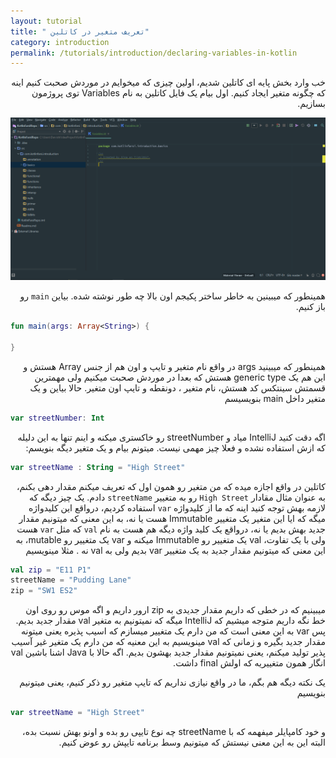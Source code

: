 ```yaml
---
layout: tutorial
title: " تعریف متغیر در کاتلین"
category: introduction
permalink: /tutorials/introduction/declaring-variables-in-kotlin
---
```



<div dir="rtl" markdown="1">



خب وارد بخش پایه ای کاتلین شدیم، اولین چیزی که میخوایم در موردش صحبت کنیم اینه که چگونه متغیر ایجاد کنیم. اول بیام یک فایل کاتلین به نام Variables توی پروژمون بسازیم.

<img src="./first-view-of-variables.PNG" />

همینطور که میبینین به خاطر ساختر پکیجم اون بالا چه طور نوشته شده. بیاین `main` رو باز کنیم.

</div>

```kotlin
fun main(args: Array<String>) {
    
}
```

<div dir="rtl" markdown="1">

همینطور که میبینید args در واقع نام متغیر و تایپ و اون هم از جنس Array هستش و این هم یک generic type هستش که بعدا در موردش صحبت میکنیم ولی مهمترین قسمتش سینتکس کد هستش، نام متغیر ، دونقطه و تایپ اون متغیر.
حالا بیاین و یک متغیر داخل main بنویسیسم

</div>

```kotlin
var streetNumber: Int
```

<div dir="rtl" markdown="1">

اگه دقت کنید IntelliJ میاد و streetNumber رو خاکستری میکنه و اینم تنها به این دلیله که ازش استفاده نشده و فعلا چیز مهمی نیست. میتونم بیام و یک متغیر دیگه بنویسم:

</div>

```kotlin
var streetName : String = "High Street"
```

<div dir="rtl" markdown="1">

کاتلین در واقع اجازه میده که من متغیر رو همون اول که تعریف میکنم مقدار دهی بکنم، به عنوان مثال  مقادار `High Street` رو به متغییر `streetName` دادم.  یک چیز دیگه که لازمه بهش توجه کنید اینه که ما از کلیدواژه `var` استفاده کردیم، درواقع این کلیدواژه میگه که ایا این متغیر یک متغییر Immutable هست یا نه، به این معنی که میتونیم مقدار جدید بهش بدیم یا نه، درواقع یک کلید واژه دیگه هم هست به نام `val` که مثل `var` هست ولی با یک تفاوت، val یک متغییر رو Immutable میکنه و var یک متغییر رو mutable، به این معنی که میتونیم مقدار جدید به یک متغییر var بدیم ولی به val نه .
مثلا مینویسیم

</div>

```kotlin
val zip = "E11 P1"
streetName = "Pudding Lane"
zip = "SW1 ES2"
```

<div dir="rtl" markdown="1">

میبینیم که در خطی که داریم مقدار جدیدی به zip ارور داریم و اگه موس رو روی اون خط نگه داریم متوجه میشیم که IntelliJ میگه که نمیتونیم به متغیر val مقدار جدید بدیم. پس var به این معنی است که من دارم یک متغییر میسازم که اسیب پذیره یعنی میتونه مقدار جدید بگیره و زمانی که val مینویسیم به این معنیه که من دارم یک متغیر غیر آسیب پذیر تولید میکنم، یعنی نمیتونیم مقدار جدید بهشون بدیم. اگه حالا با Java اشنا باشین val انگار همون متغییریه که اولش final داشت.

یک نکته دیگه هم بگم، ما در واقع نیازی نداریم که تایپ متغیر رو ذکر کنیم، یعنی میتونیم بنویسیم 

</div>

```kotlin
var streetName = "High Street"
```

<div dir="rtl" markdown="1">

و خود کامپایلر میفهمه که با streetName چه نوع تایپی رو بده و اونو بهش نسبت بده، البته این به این معنی نیستش که میتونیم وسط برنامه تایپش رو عوض کنیم.

</div>
